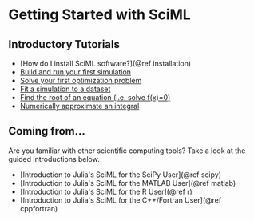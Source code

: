 # Getting Started with SciML

## Introductory Tutorials

* [How do I install SciML software?](@ref installation)
* [Build and run your first simulation]()
* [Solve your first optimization problem]()
* [Fit a simulation to a dataset]()
* [Find the root of an equation (i.e. solve f(x)=0)]()
* [Numerically approximate an integral]()

## Coming from...

Are you familiar with other scientific computing tools? Take a look at the guided
introductions below.

* [Introduction to Julia's SciML for the SciPy User](@ref scipy)
* [Introduction to Julia's SciML for the MATLAB User](@ref matlab)
* [Introduction to Julia's SciML for the R User](@ref r)
* [Introduction to Julia's SciML for the C++/Fortran User](@ref cppfortran)
